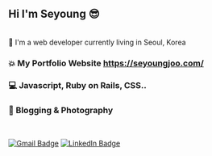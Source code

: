## Hi I'm Seyoung 😎
<br />
📍 I'm a web developer currently living in Seoul, Korea

### 💥 My Portfolio Website https://seyoungjoo.com/
### 💻 Javascript, Ruby on Rails, CSS..
### 🧡 Blogging & Photography


<br />

[![Gmail Badge](https://img.shields.io/badge/Gmail-red?style=flat-square&logo=Gmail&logoColor=white&mailto:link=sellyjphoto@gmail.com)](mailto:seyoungjoodv@gmail.com)
[![LinkedIn Badge](https://img.shields.io/badge/-LinkedIn-blue?style=flat-square&logo=LinkedIn&logoColor=white&link=https://www.linkedin.com/in/seyoungj/)](https://www.linkedin.com/in/seyoungj)
